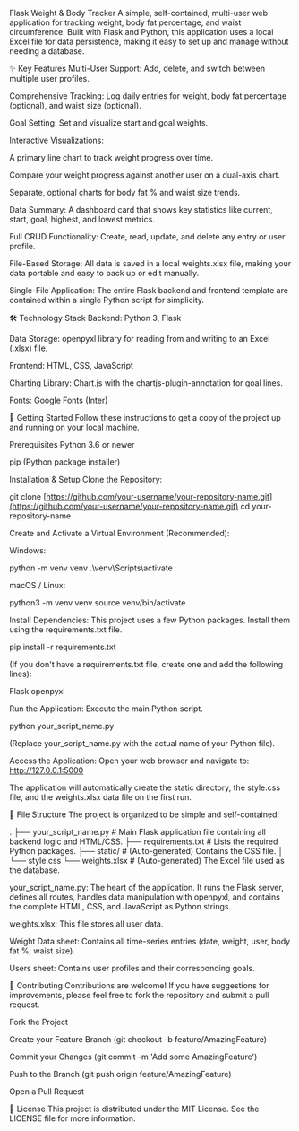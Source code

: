 Flask Weight & Body Tracker
A simple, self-contained, multi-user web application for tracking weight, body fat percentage, and waist circumference. Built with Flask and Python, this application uses a local Excel file for data persistence, making it easy to set up and manage without needing a database.

✨ Key Features
Multi-User Support: Add, delete, and switch between multiple user profiles.

Comprehensive Tracking: Log daily entries for weight, body fat percentage (optional), and waist size (optional).

Goal Setting: Set and visualize start and goal weights.

Interactive Visualizations:

A primary line chart to track weight progress over time.

Compare your weight progress against another user on a dual-axis chart.

Separate, optional charts for body fat % and waist size trends.

Data Summary: A dashboard card that shows key statistics like current, start, goal, highest, and lowest metrics.

Full CRUD Functionality: Create, read, update, and delete any entry or user profile.

File-Based Storage: All data is saved in a local weights.xlsx file, making your data portable and easy to back up or edit manually.

Single-File Application: The entire Flask backend and frontend template are contained within a single Python script for simplicity.

🛠️ Technology Stack
Backend: Python 3, Flask

Data Storage: openpyxl library for reading from and writing to an Excel (.xlsx) file.

Frontend: HTML, CSS, JavaScript

Charting Library: Chart.js with the chartjs-plugin-annotation for goal lines.

Fonts: Google Fonts (Inter)

🚀 Getting Started
Follow these instructions to get a copy of the project up and running on your local machine.

Prerequisites
Python 3.6 or newer

pip (Python package installer)

Installation & Setup
Clone the Repository:

git clone [https://github.com/your-username/your-repository-name.git](https://github.com/your-username/your-repository-name.git)
cd your-repository-name

Create and Activate a Virtual Environment (Recommended):

Windows:

python -m venv venv
.\venv\Scripts\activate

macOS / Linux:

python3 -m venv venv
source venv/bin/activate

Install Dependencies:
This project uses a few Python packages. Install them using the requirements.txt file.

pip install -r requirements.txt

(If you don't have a requirements.txt file, create one and add the following lines):

Flask
openpyxl

Run the Application:
Execute the main Python script.

python your_script_name.py

(Replace your_script_name.py with the actual name of your Python file).

Access the Application:
Open your web browser and navigate to:
http://127.0.0.1:5000

The application will automatically create the static directory, the style.css file, and the weights.xlsx data file on the first run.

📁 File Structure
The project is organized to be simple and self-contained:

.
├── your_script_name.py    # Main Flask application file containing all backend logic and HTML/CSS.
├── requirements.txt       # Lists the required Python packages.
├── static/                # (Auto-generated) Contains the CSS file.
│   └── style.css
└── weights.xlsx           # (Auto-generated) The Excel file used as the database.

your_script_name.py: The heart of the application. It runs the Flask server, defines all routes, handles data manipulation with openpyxl, and contains the complete HTML, CSS, and JavaScript as Python strings.

weights.xlsx: This file stores all user data.

Weight Data sheet: Contains all time-series entries (date, weight, user, body fat %, waist size).

Users sheet: Contains user profiles and their corresponding goals.

🤝 Contributing
Contributions are welcome! If you have suggestions for improvements, please feel free to fork the repository and submit a pull request.

Fork the Project

Create your Feature Branch (git checkout -b feature/AmazingFeature)

Commit your Changes (git commit -m 'Add some AmazingFeature')

Push to the Branch (git push origin feature/AmazingFeature)

Open a Pull Request

📄 License
This project is distributed under the MIT License. See the LICENSE file for more information.
